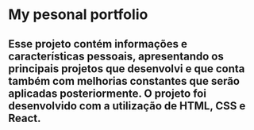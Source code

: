 # My pesonal portfolio 
Esse projeto contém informações e características pessoais, apresentando os principais projetos que desenvolvi e que conta também com melhorias constantes que serão aplicadas posteriormente.
O projeto foi desenvolvido com a utilização de HTML, CSS e React.
----------------------------------------------------------------------
